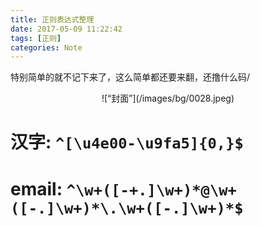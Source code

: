 ```yaml
---
title: 正则表达式整理
date: 2017-05-09 11:22:42
tags: [正则]
categories: Note
---
```


特别简单的就不记下来了，这么简单都还要来翻，还撸什么码/
<div align=center>
![“封面”](/images/bg/0028.jpeg)
</div>
<!--more-->

# 汉字: `^[\u4e00-\u9fa5]{0,}$`
# email: `^\w+([-+.]\w+)*@\w+([-.]\w+)*\.\w+([-.]\w+)*$`